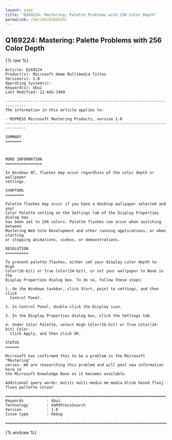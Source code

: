```yaml
---
layout: page
title: "Q169224: Mastering: Palette Problems with 256 Color Depth"
permalink: /kb/169/Q169224/
---
```


## Q169224: Mastering: Palette Problems with 256 Color Depth

{% raw %}

	Article: Q169224
	Product(s): Microsoft Home Multimedia Titles
	Version(s): 1.0
	Operating System(s): 
	Keyword(s): kbui
	Last Modified: 12-AUG-1999
	
	-------------------------------------------------------------------------------
	The information in this article applies to:
	
	- MSPRESS Microsoft Mastering Products, version 1.0 
	-------------------------------------------------------------------------------
	
	SUMMARY
	=======
	
	
	
	MORE INFORMATION
	================
	
	In Windows NT, flashes may occur regardless of the color depth or wallpaper
	settings.
	
	SYMPTOMS
	========
	
	Palette flashes may occur if you have a desktop wallpaper selected and your
	Color Palette setting on the Settings tab of the Display Properties dialog box
	has been set to 256 colors. Palette flashes can occur when switching between
	Mastering Web Site Development and other running applications, or when starting
	or stopping animations, videos, or demonstrations.
	
	RESOLUTION
	==========
	
	To prevent palette flashes, either set your display color depth to High
	Color(16-bit) or True Color(24-bit), or set your wallpaper to None in the
	Display Properties dialog box. To do so, follow these steps:
	
	1. On the Windows taskbar, click Start, point to settings, and then click
	  Control Panel.
	
	2. In Control Panel, double-click the Display icon.
	
	3. In the Display Properties dialog box, click the Settings tab.
	
	4. Under Color Palette, select High Color(16-bit) or True Color(24-bit) Color.
	  Click Apply, and then click OK.
	
	STATUS
	======
	
	Microsoft has confirmed this to be a problem in the Microsoft "Mastering"
	series. We are researching this problem and will post new information here in
	the Microsoft Knowledge Base as it becomes available.
	
	Additional query words: muliti multi-media mm media blink hosed flasj flasn pallette colour
	
	======================================================================
	Keywords          : kbui 
	Technology        : kbMSPressSearch
	Version           : 1.0
	Issue type        : kbbug
	
	=============================================================================
	

{% endraw %}
